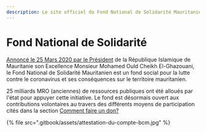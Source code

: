 ```yaml
---
description: Le site officiel du Fond National de Solidarité Mauritanien
---
```


# Fond National de Solidarité

[Annoncé le 25 Mars 2020 par le Président](mot-du-president.md) de la République Islamique de Mauritanie son Excellence Monsieur Mohamed Ould Cheikh El-Ghazouani, le Fond National de Solidarité Mauritanien est un fond social pour la lutte  contre le coronavirus et ses conséquences sur le territoire mauritanien.

25 milliards MRO \(anciennes\) de ressources publiques ont été alloués par l'état pour appuyer cette initiative. Le fond est désormais ouvert aux contributions volontaires au travers des différents moyens de participation cités dans la section  [Comment faire un don?](realisez-un-don/comment-faire-un-don/)

{% file src=".gitbook/assets/attestation-du-compte-bcm.jpg" %}

